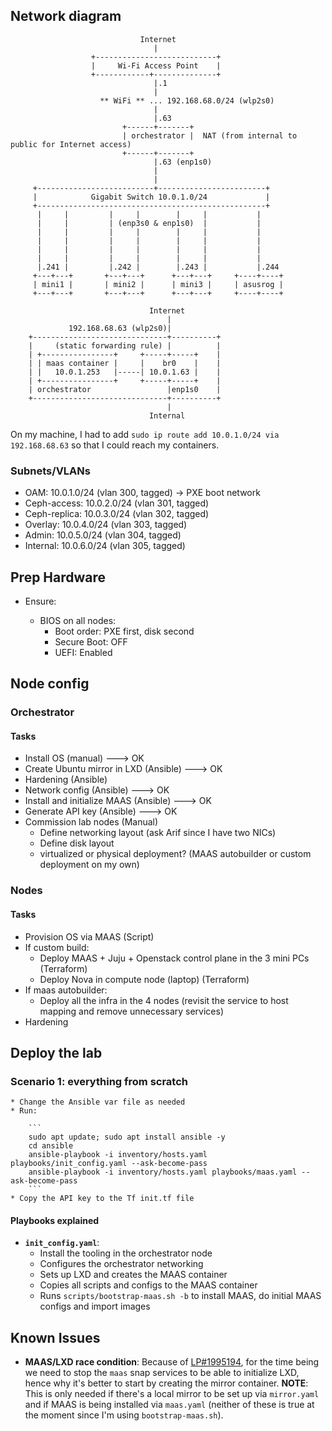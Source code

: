 ## Network diagram

```
                             Internet
                                |
                  +---------------------------+
                  |     Wi-Fi Access Point    |
                  +------------+--------------+
                                |.1
                                |
                    ** WiFi ** ... 192.168.68.0/24 (wlp2s0)
                                |
                                |.63
                         +------+-------+
                         | orchestrator |  NAT (from internal to public for Internet access)
                         +------+-------+
                                |.63 (enp1s0) 
                                |
                                |
     +--------------------------+------------------------+
     |            Gigabit Switch 10.0.1.0/24             |
     +---------------------------------------------------+
      |     |         |     |        |     |           |
      |     |         | (enp3s0 & enp1s0)  |           |
      |     |         |     |        |     |           |
      |     |         |     |        |     |           |
      |     |         |     |        |     |           |
      |     |         |     |        |     |           |
      |.241 |         |.242 |        |.243 |           |.244
     +---+---+       +---+---+      +---+---+     +----+----+
     | mini1 |       | mini2 |      | mini3 |     | asusrog |
     +---+---+       +---+---+      +---+---+     +----+----+
```

```
                               Internet
                                   |
             192.168.68.63 (wlp2s0)|
    +------------------------------+----------+
    |     (static forwarding rule) |          | 
    | +----------------+     +-----+-----+    |
    | | maas container |     |    br0    |    |
    | |   10.0.1.253   |-----| 10.0.1.63 |    |
    | +----------------+     +-----+-----+    |
    | orchestrator                 |enp1s0    |
    +------------------------------+----------+
                                   |
                               Internal
```

On my machine, I had to add `sudo ip route add 10.0.1.0/24 via 192.168.68.63` so that I could reach my containers.

### Subnets/VLANs

  * OAM: 10.0.1.0/24 (vlan 300, tagged) -> PXE boot network
  * Ceph-access: 10.0.2.0/24 (vlan 301, tagged)
  * Ceph-replica: 10.0.3.0/24 (vlan 302, tagged)
  * Overlay: 10.0.4.0/24 (vlan 303, tagged)
  * Admin: 10.0.5.0/24 (vlan 304, tagged)
  * Internal: 10.0.6.0/24 (vlan 305, tagged)


## Prep Hardware

* Ensure:

  * BIOS on all nodes:
    * Boot order: PXE first, disk second
    * Secure Boot: OFF
    * UEFI: Enabled

## Node config

### Orchestrator

#### Tasks

  * Install OS (manual) ---> OK
  * Create Ubuntu mirror in LXD (Ansible) ---> OK
  * Hardening (Ansible)
  * Network config (Ansible) ---> OK
  * Install and initialize MAAS (Ansible) ---> OK
  * Generate API key (Ansible) ---> OK
  * Commission lab nodes (Manual)
    * Define networking layout (ask Arif since I have two NICs)
    * Define disk layout
    * virtualized or physical deployment? (MAAS autobuilder or custom deployment on my own)

### Nodes

#### Tasks

  * Provision OS via MAAS (Script)
  * If custom build:
    * Deploy MAAS + Juju + Openstack control plane in the 3 mini PCs (Terraform)
    * Deploy Nova in compute node (laptop) (Terraform)
  * If maas autobuilder:
    * Deploy all the infra in the 4 nodes (revisit the service to host mapping and remove unnecessary services)
  * Hardening

## Deploy the lab

### Scenario 1: everything from scratch

    * Change the Ansible var file as needed
    * Run:

        ```
        sudo apt update; sudo apt install ansible -y
        cd ansible
        ansible-playbook -i inventory/hosts.yaml playbooks/init_config.yaml --ask-become-pass
        ansible-playbook -i inventory/hosts.yaml playbooks/maas.yaml --ask-become-pass
        ```
    * Copy the API key to the Tf init.tf file

#### Playbooks explained

  * __`init_config.yaml`__:
    * Install the tooling in the orchestrator node
    * Configures the orchestrator networking
    * Sets up LXD and creates the MAAS container
    * Copies all scripts and configs to the MAAS container
    * Runs `scripts/bootstrap-maas.sh -b` to install MAAS, do initial MAAS configs and import images

## Known Issues

  * __MAAS/LXD race condition__: Because of [LP#1995194](https://bugs.launchpad.net/ubuntu/+source/lxd/+bug/1995194), for the time being we need to stop the `maas` snap services to be able to initialize LXD, hence why it's better to start by creating the mirror container. __NOTE__: This is only needed if there's a local mirror to be set up via `mirror.yaml` and if MAAS is being installed via `maas.yaml` (neither of these is true at the moment since I'm using `bootstrap-maas.sh`).